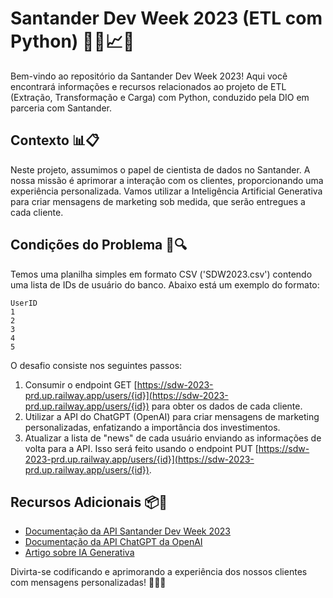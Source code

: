 # Santander Dev Week 2023 (ETL com Python) 👨‍💼📈🤖

Bem-vindo ao repositório da Santander Dev Week 2023! Aqui você encontrará informações e recursos relacionados ao projeto de ETL (Extração, Transformação e Carga) com Python, conduzido pela DIO em parceria com Santander.

## Contexto 📊📋

Neste projeto, assumimos o papel de cientista de dados no Santander. A nossa missão é aprimorar a interação com os clientes, proporcionando uma experiência personalizada. Vamos utilizar a Inteligência Artificial Generativa para criar mensagens de marketing sob medida, que serão entregues a cada cliente.

## Condições do Problema 📝🔍

Temos uma planilha simples em formato CSV ('SDW2023.csv') contendo uma lista de IDs de usuário do banco. Abaixo está um exemplo do formato:

```
UserID
1
2
3
4
5
```

O desafio consiste nos seguintes passos:

1. Consumir o endpoint GET [https://sdw-2023-prd.up.railway.app/users/{id}](https://sdw-2023-prd.up.railway.app/users/{id}) para obter os dados de cada cliente.
2. Utilizar a API do ChatGPT (OpenAI) para criar mensagens de marketing personalizadas, enfatizando a importância dos investimentos.
3. Atualizar a lista de "news" de cada usuário enviando as informações de volta para a API. Isso será feito usando o endpoint PUT [https://sdw-2023-prd.up.railway.app/users/{id}](https://sdw-2023-prd.up.railway.app/users/{id}).

## Recursos Adicionais 📦🔗

- [Documentação da API Santander Dev Week 2023](https://sdw-2023-prd.up.railway.app/docs)
- [Documentação da API ChatGPT da OpenAI](https://platform.openai.com/docs/api-reference/introduction)
- [Artigo sobre IA Generativa](https://www.example.com/artigo-ia-generativa)


Divirta-se codificando e aprimorando a experiência dos nossos clientes com mensagens personalizadas! 💼🎉📩
